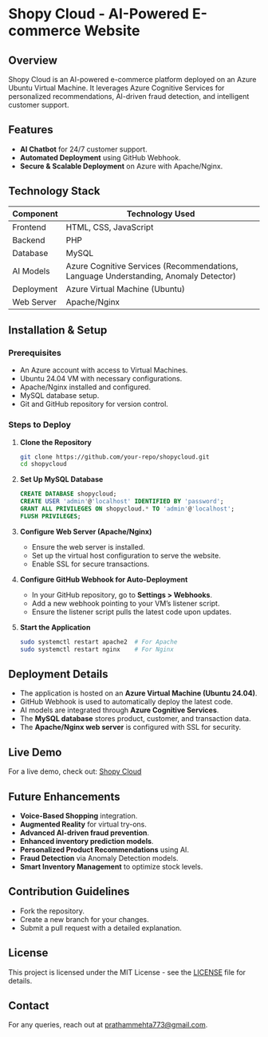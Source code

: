 
# Shopy Cloud - AI-Powered E-commerce Website

## Overview
Shopy Cloud is an AI-powered e-commerce platform deployed on an Azure Ubuntu Virtual Machine. It leverages Azure Cognitive Services for personalized recommendations, AI-driven fraud detection, and intelligent customer support.

## Features
- **AI Chatbot** for 24/7 customer support.
- **Automated Deployment** using GitHub Webhook.
- **Secure & Scalable Deployment** on Azure with Apache/Nginx.

## Technology Stack
| Component      | Technology Used                        |
|--------------|---------------------------------|
| Frontend      | HTML, CSS, JavaScript         |
| Backend       | PHP                            |
| Database      | MySQL                          |
| AI Models     | Azure Cognitive Services (Recommendations, Language Understanding, Anomaly Detector) |
| Deployment    | Azure Virtual Machine (Ubuntu) |
| Web Server    | Apache/Nginx                    |

## Installation & Setup
### Prerequisites
- An Azure account with access to Virtual Machines.
- Ubuntu 24.04 VM with necessary configurations.
- Apache/Nginx installed and configured.
- MySQL database setup.
- Git and GitHub repository for version control.

### Steps to Deploy
1. **Clone the Repository**
   ```bash
   git clone https://github.com/your-repo/shopycloud.git
   cd shopycloud
   ```
2. **Set Up MySQL Database**
   ```sql
   CREATE DATABASE shopycloud;
   CREATE USER 'admin'@'localhost' IDENTIFIED BY 'password';
   GRANT ALL PRIVILEGES ON shopycloud.* TO 'admin'@'localhost';
   FLUSH PRIVILEGES;
   ```
3. **Configure Web Server (Apache/Nginx)**
   - Ensure the web server is installed.
   - Set up the virtual host configuration to serve the website.
   - Enable SSL for secure transactions.

4. **Configure GitHub Webhook for Auto-Deployment**
   - In your GitHub repository, go to **Settings > Webhooks**.
   - Add a new webhook pointing to your VM’s listener script.
   - Ensure the listener script pulls the latest code upon updates.

5. **Start the Application**
   ```bash
   sudo systemctl restart apache2  # For Apache
   sudo systemctl restart nginx    # For Nginx
   ```

## Deployment Details
- The application is hosted on an **Azure Virtual Machine (Ubuntu 24.04)**.
- GitHub Webhook is used to automatically deploy the latest code.
- AI models are integrated through **Azure Cognitive Services**.
- The **MySQL database** stores product, customer, and transaction data.
- The **Apache/Nginx web server** is configured with SSL for security.

## Live Demo
For a live demo, check out: [Shopy Cloud](https://shopycloud.mooo.com)

## Future Enhancements
- **Voice-Based Shopping** integration.
- **Augmented Reality** for virtual try-ons.
- **Advanced AI-driven fraud prevention**.
- **Enhanced inventory prediction models**.
- **Personalized Product Recommendations** using AI.
- **Fraud Detection** via Anomaly Detection models.
- **Smart Inventory Management** to optimize stock levels.

## Contribution Guidelines
- Fork the repository.
- Create a new branch for your changes.
- Submit a pull request with a detailed explanation.

## License
This project is licensed under the MIT License - see the [LICENSE](LICENSE) file for details.

## Contact
For any queries, reach out at [prathammehta773@gmail.com](mailto:prathammehta773@gmail.com).


